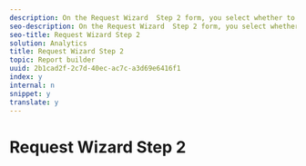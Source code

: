 ```yaml
---
description: On the Request Wizard  Step 2 form, you select whether to create a pivot-style layout or to use the custom layout.
seo-description: On the Request Wizard  Step 2 form, you select whether to create a pivot-style layout or to use the custom layout.
seo-title: Request Wizard Step 2
solution: Analytics
title: Request Wizard Step 2
topic: Report builder
uuid: 2b1cad2f-2c7d-40ec-ac7c-a3d69e6416f1
index: y
internal: n
snippet: y
translate: y
---
```


# Request Wizard Step 2

